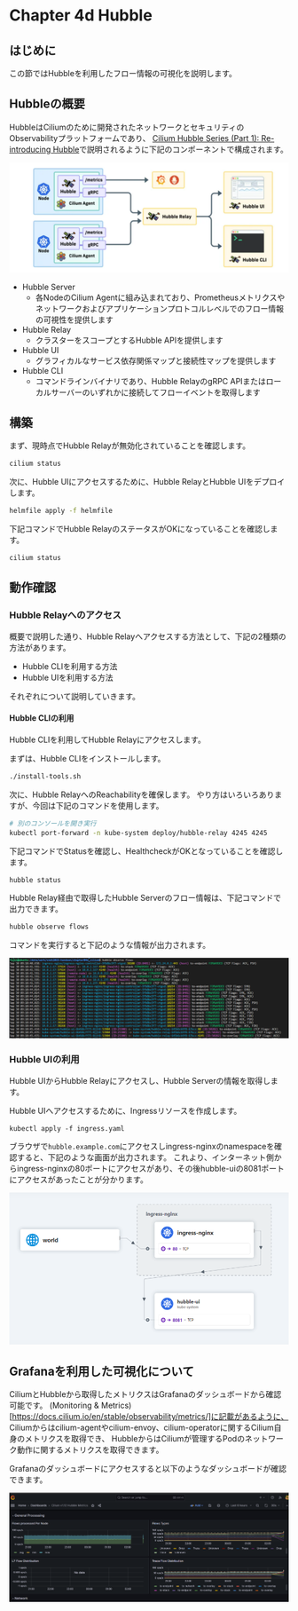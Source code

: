 # Chapter 4d Hubble

## はじめに

この節ではHubbleを利用したフロー情報の可視化を説明します。

## Hubbleの概要

HubbleはCiliumのために開発されたネットワークとセキュリティのObservabilityプラットフォームであり、
[Cilium Hubble Series (Part 1): Re-introducing Hubble](https://isovalent.com/blog/post/hubble-series-re-introducing-hubble/)で説明されるように下記のコンポーネントで構成されます。

![](image/ch04_hubble-components_01.png)

- Hubble Server
  - 各NodeのCilium Agentに組み込まれており、Prometheusメトリクスやネットワークおよびアプリケーションプロトコルレベルでのフロー情報の可視性を提供します
- Hubble Relay
  - クラスターをスコープとするHubble APIを提供します
- Hubble UI
  - グラフィカルなサービス依存関係マップと接続性マップを提供します
- Hubble CLI
  - コマンドラインバイナリであり、Hubble RelayのgRPC APIまたはローカルサーバーのいずれかに接続してフローイベントを取得します


## 構築

まず、現時点でHubble Relayが無効化されていることを確認します。

```bash
cilium status
```

次に、Hubble UIにアクセスするために、Hubble RelayとHubble UIをデプロイします。

```bash
helmfile apply -f helmfile
```

下記コマンドでHubble RelayのステータスがOKになっていることを確認します。

```bash
cilium status
```

## 動作確認

### Hubble Relayへのアクセス

概要で説明した通り、Hubble Relayへアクセスする方法として、下記の2種類の方法があります。

- Hubble CLIを利用する方法
- Hubble UIを利用する方法

それぞれについて説明していきます。

#### Hubble CLIの利用

Hubble CLIを利用してHubble Relayにアクセスします。

まずは、Hubble CLIをインストールします。

```bash
./install-tools.sh
```

次に、Hubble RelayへのReachabilityを確保します。
やり方はいろいろありますが、今回は下記のコマンドを使用します。

```bash
# 別のコンソールを開き実行
kubectl port-forward -n kube-system deploy/hubble-relay 4245 4245
```

下記コマンドでStatusを確認し、HealthcheckがOKとなっていることを確認します。

```bash
hubble status
```

Hubble Relay経由で取得したHubble Serverのフロー情報は、下記コマンドで出力できます。

```bash
hubble observe flows
```

コマンドを実行すると下記のような情報が出力されます。

![](./image/ch04_hubble-observe-flows_01.png)

### Hubble UIの利用

Hubble UIからHubble Relayにアクセスし、Hubble Serverの情報を取得します。

Hubble UIへアクセスするために、Ingressリソースを作成します。

```
kubectl apply -f ingress.yaml
```

ブラウザで`hubble.example.com`にアクセスしingress-nginxのnamespaceを確認すると、下記のような画面が出力されます。
これより、インターネット側からingress-nginxの80ポートにアクセスがあり、その後hubble-uiの8081ポートにアクセスがあったことが分かります。

![](./image/ch04_hubble-ui_01.png)

## Grafanaを利用した可視化について

CiliumとHubbleから取得したメトリクスはGrafanaのダッシュボードから確認可能です。
(Monitoring & Metrics)[https://docs.cilium.io/en/stable/observability/metrics/]に記載があるように、
Ciliumからはcilium-agentやcilium-envoy、cilium-operatorに関するCilium自身のメトリクスを取得でき、
HubbleからはCiliumが管理するPodのネットワーク動作に関するメトリクスを取得できます。

Grafanaのダッシュボードにアクセスすると以下のようなダッシュボードが確認できます。

![](./image/ch04_hubble-grafana_01.png)
